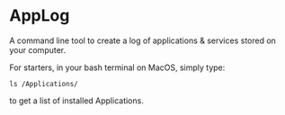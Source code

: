 AppLog
======

A command line tool to create a log of applications & services stored on your computer.

For starters, in your bash terminal on MacOS, simply type:
    
    ls /Applications/

to get a list of installed Applications.
